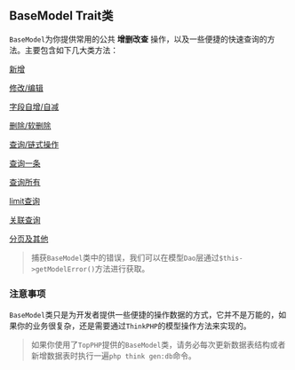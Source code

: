 ## BaseModel Trait类

`BaseModel`为你提供常用的公共 **增删改查** 操作，以及一些便捷的快速查询的方法。主要包含如下几大类方法：

[新增](/composer/topphp-generate/BaseModel/add.md)

[修改/编辑](/composer/topphp-generate/BaseModel/edit.md)

[字段自增/自减](/composer/topphp-generate/BaseModel/step.md)

[删除/软删除](/composer/topphp-generate/BaseModel/delete.md)

[查询/链式操作](/composer/topphp-generate/BaseModel/select.md)

[查询一条](/composer/topphp-generate/BaseModel/select/one.md)

[查询所有](/composer/topphp-generate/BaseModel/select/all.md)

[limit查询](/composer/topphp-generate/BaseModel/select/limit.md)

[关联查询](/composer/topphp-generate/BaseModel/select/join.md)

[分页及其他](/composer/topphp-generate/BaseModel/page.md)

> 捕获`BaseModel`类中的错误，我们可以在模型`Dao`层通过`$this->getModelError()`方法进行获取。

### 注意事项

`BaseModel`类只是为开发者提供一些便捷的操作数据的方式，它并不是万能的，如果你的业务很复杂，还是需要通过`ThinkPHP`的模型操作方法来实现的。

> 如果你使用了`TopPHP`提供的`BaseModel`类，请务必每次更新数据表结构或者新增数据表时执行一遍`php think gen:db`命令。



